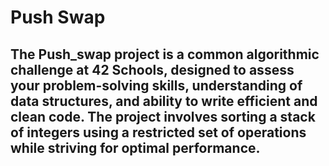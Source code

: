 <h1> Push Swap </h1>
<h2> The Push_swap project is a common algorithmic challenge at 42 Schools, designed to assess your problem-solving skills, 
  understanding of data structures, and ability to write efficient and clean code.
  The project involves sorting a stack of integers using a restricted set of operations while striving for optimal performance.
</h2>
